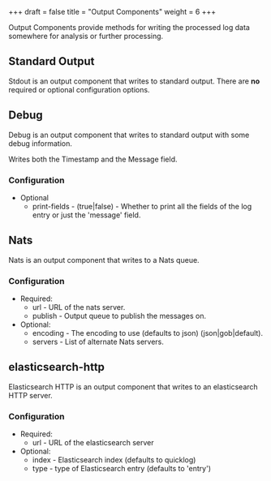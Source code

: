 +++
draft = false
title = "Output Components"
weight = 6
+++

Output Components provide methods for writing the processed log data somewhere
for analysis or further processing.


## Standard Output

Stdout is an output component that writes to standard output. There are **no** required or optional
configuration options.

## Debug

Debug is an output component that writes to standard output with some debug information.

Writes both the Timestamp and the Message field.

### Configuration

 * Optional
   * print-fields - (true|false) - Whether to print all the fields of the log entry or just the 'message' field.

## Nats

Nats is an output component that writes to a Nats queue.

### Configuration

 * Required:
   * url - URL of the nats server.
   * publish - Output queue to publish the messages on.
 * Optional:
   * encoding - The encoding to use (defaults to json) (json|gob|default).
   * servers - List of alternate Nats servers.

## elasticsearch-http

Elasticsearch HTTP is an output component that writes to an elasticsearch HTTP server.

### Configuration

 * Required:
   * url - URL of the elasticsearch server
 * Optional:
   * index - Elasticsearch index (defaults to quicklog)
   * type - type of Elasticsearch entry (defaults to 'entry')
